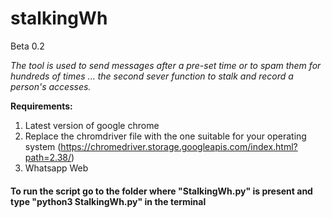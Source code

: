# stalkingWh

Beta 0.2

<i>The tool is used to send messages after a pre-set time or to spam them for hundreds of times ... the second sever function to stalk and record a person's accesses.</i>

<b>Requirements:</b>
1) Latest version of google chrome
2) Replace the chromdriver file with the one suitable for your operating system (https://chromedriver.storage.googleapis.com/index.html?path=2.38/)
3) Whatsapp Web

<h4>To run the script go to the folder where "StalkingWh.py" is present and type "python3 StalkingWh.py" in the terminal</h4>

